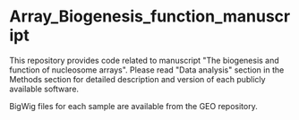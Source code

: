 # Array_Biogenesis_function_manuscript

This repository provides code related to manuscript "The biogenesis and function of nucleosome arrays". Please read "Data analysis" section in the Methods section for detailed description and version of each publicly available software.

BigWig files for each sample are available from the GEO repository.
